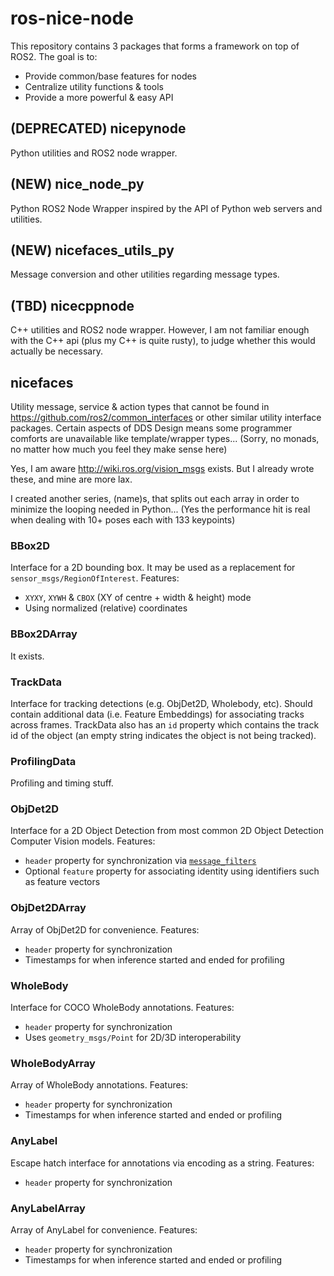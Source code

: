 # ros-nice-node

This repository contains 3 packages that forms a framework on top of ROS2. The goal is to:

- Provide common/base features for nodes
- Centralize utility functions & tools
- Provide a more powerful & easy API

## (DEPRECATED) nicepynode

Python utilities and ROS2 node wrapper.

## (NEW) nice_node_py

Python ROS2 Node Wrapper inspired by the API of Python web servers and utilities.

## (NEW) nicefaces_utils_py

Message conversion and other utilities regarding message types.

## (TBD) nicecppnode

C++ utilities and ROS2 node wrapper. However, I am not familiar enough with the C++ api (plus my C++ is quite rusty), to judge whether this would actually be necessary.

## nicefaces

Utility message, service & action types that cannot be found in <https://github.com/ros2/common_interfaces> or other similar utility interface packages. Certain aspects of DDS Design means some programmer comforts are unavailable like template/wrapper types... (Sorry, no monads, no matter how much you feel they make sense here)

Yes, I am aware <http://wiki.ros.org/vision_msgs> exists. But I already wrote these, and mine are more lax.

I created another series, (name)s, that splits out each array in order to minimize the looping needed in Python... (Yes the performance hit is real when dealing with 10+ poses each with 133 keypoints)

### BBox2D

Interface for a 2D bounding box. It may be used as a replacement for `sensor_msgs/RegionOfInterest`. Features:

- `XYXY`, `XYWH` & `CBOX` (XY of centre + width & height) mode
- Using normalized (relative) coordinates

### BBox2DArray

It exists.

### TrackData

Interface for tracking detections (e.g. ObjDet2D, Wholebody, etc). Should contain additional data (i.e. Feature Embeddings) for associating tracks across frames. TrackData also has an `id` property which contains the track id of the object (an empty string indicates the object is not being tracked).

### ProfilingData

Profiling and timing stuff.

### ObjDet2D

Interface for a 2D Object Detection from most common 2D Object Detection Computer Vision models. Features:

- `header` property for synchronization via [`message_filters`](https://github.com/ros2/message_filters)
- Optional `feature` property for associating identity using identifiers such as feature vectors

### ObjDet2DArray

Array of ObjDet2D for convenience. Features:

- `header` property for synchronization
- Timestamps for when inference started and ended for profiling

### WholeBody

Interface for COCO WholeBody annotations. Features:

- `header` property for synchronization
- Uses `geometry_msgs/Point` for 2D/3D interoperability

### WholeBodyArray

Array of WholeBody annotations. Features:

- `header` property for synchronization
- Timestamps for when inference started and ended or profiling

### AnyLabel

Escape hatch interface for annotations via encoding as a string. Features:

- `header` property for synchronization

### AnyLabelArray

Array of AnyLabel for convenience. Features:

- `header` property for synchronization
- Timestamps for when inference started and ended or profiling
